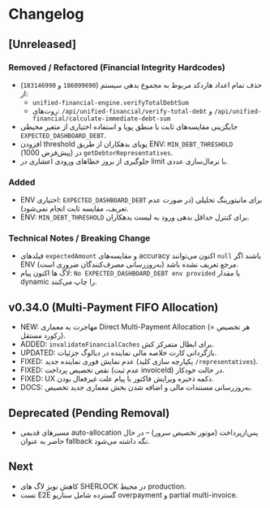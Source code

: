 # Changelog

## [Unreleased]

### Removed / Refactored (Financial Integrity Hardcodes)
- حذف تمام اعداد هاردکد مربوط به مجموع بدهی سیستم (`186099690` و `183146990`) از:
	- `unified-financial-engine.verifyTotalDebtSum`
	- روت‌های: `/api/unified-financial/verify-total-debt` و `/api/unified-financial/calculate-immediate-debt-sum`
- جایگزینی مقایسه‌های ثابت با منطق پویا و استفاده اختیاری از متغیر محیطی `EXPECTED_DASHBOARD_DEBT`.
- افزودن threshold پویای بدهکاران از طریق ENV: `MIN_DEBT_THRESHOLD` (پیش‌فرض 1000) در `getDebtorRepresentatives`.
- جلوگیری از بروز خطاهای ورودی اعشاری در limit با نرمال‌سازی عددی.

### Added
- ENV اختیاری: `EXPECTED_DASHBOARD_DEBT` برای مانیتورینگ تحلیلی (در صورت عدم تعریف، مقایسه ثابت انجام نمی‌شود).
- ENV: `MIN_DEBT_THRESHOLD` برای کنترل حداقل بدهی ورود به لیست بدهکاران.

### Technical Notes / Breaking Change
- فیلدهای `expectedAmount` و مقایسه‌های accuracy اکنون می‌توانند `null` باشند اگر ENV مرجع تعریف نشده باشد (به‌روزرسانی مصرف‌کنندگان ضروری است).
- لاگ ها اکنون پیام: `No EXPECTED_DASHBOARD_DEBT env provided` یا مقدار dynamic را چاپ می‌کنند.


## v0.34.0 (Multi-Payment FIFO Allocation)
- NEW: مهاجرت به معماری Direct Multi-Payment Allocation (هر تخصیص = رکورد مستقل).
- ADDED: `invalidateFinancialCaches` برای ابطال متمرکز کش.
- UPDATED: بازگردانی کارت خلاصه مالی نماینده در دیالوگ جزئیات.
- FIXED: عدم نمایش فوری نماینده جدید (یکپارچه سازی کلید `/representatives`).
- FIXED: نقص تخصیص پرداخت (عدم ثبت invoiceId) در حالت خودکار.
- FIXED: UX دکمه ذخیره ویرایش فاکتور با پیام علت غیرفعال بودن.
- DOCS: به‌روزرسانی مستندات مالی و اضافه شدن بخش معماری جدید تخصیص.

## Deprecated (Pending Removal)
- مسیرهای قدیمی auto-allocation پس‌ازپرداخت (موتور تخصیص سرور) – در حال حاضر به عنوان fallback نگه داشته می‌شود.

## Next
- کاهش نویز لاگ های SHERLOCK در محیط production.
- تست E2E گسترده شامل سناریو overpayment و partial multi-invoice.
